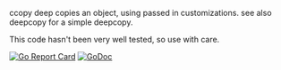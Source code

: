 ccopy deep copies an object, using passed in customizations.
see also deepcopy for a simple deepcopy.

This code hasn't been very well tested, so use with care.

[![Go Report Card](https://goreportcard.com/badge/github.com/gadumitrachioaiei/ccopy)](https://goreportcard.com/report/github.com/gadumitrachioaiei/ccopy)
[![GoDoc](https://godoc.org/github.com/gadumitrachioaiei/ccopy?status.svg)](https://godoc.org/github.com/gadumitrachioaiei/ccopy)
